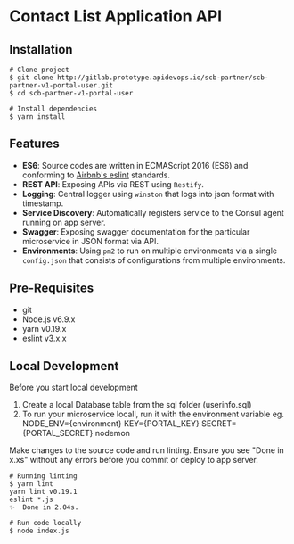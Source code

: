 # Contact List Application API

## Installation
```shell
# Clone project
$ git clone http://gitlab.prototype.apidevops.io/scb-partner/scb-partner-v1-portal-user.git
$ cd scb-partner-v1-portal-user

# Install dependencies
$ yarn install
```

## Features
- **ES6**: Source codes are written in ECMAScript 2016 (ES6) and conforming to [Airbnb's eslint](https://github.com/airbnb/javascript) standards.
- **REST API**: Exposing APIs via REST using `Restify`.
- **Logging**: Central logger using `winston` that logs into json format with timestamp.
- **Service Discovery**: Automatically registers service to the Consul agent running on app server.
- **Swagger**: Exposing swagger documentation for the particular microservice in JSON format via API.
- **Environments**: Using `pm2` to run on multiple environments via a single `config.json` that consists of configurations from multiple environments.

## Pre-Requisites
* git
* Node.js v6.9.x
* yarn v0.19.x
* eslint v3.x.x


## Local Development
Before you start local development
1. Create a local Database table from the sql folder (userinfo.sql)
2. To run your microservice locall, run it with the environment variable eg. NODE_ENV={environment} KEY={PORTAL_KEY} SECRET={PORTAL_SECRET} nodemon

Make changes to the source code and run linting. Ensure you see "Done in x.xs" without any errors before you commit or deploy to app server.

```shell
# Running linting
$ yarn lint
yarn lint v0.19.1
eslint *.js
✨  Done in 2.04s.

# Run code locally
$ node index.js
```
